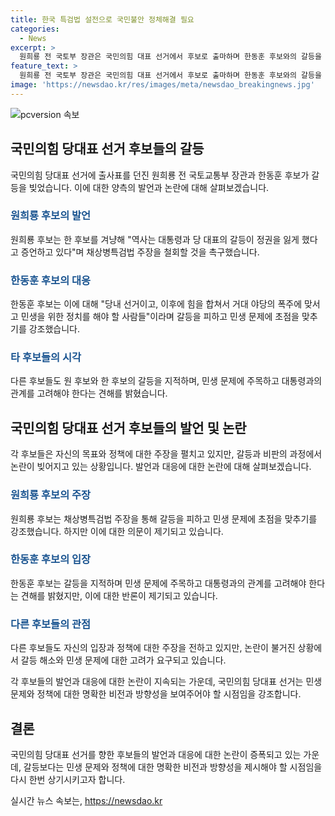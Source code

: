 ```yaml
---
title: 한국 특검법 설전으로 국민불안 정체해결 필요
categories:
  - News
excerpt: >
  원희룡 전 국토부 장관은 국민의힘 대표 선거에서 후보로 출마하며 한동훈 후보와의 갈등을 고조시켰다. 원 후보는 한 후보를 겨냥해 갈등으로 정권을 잃는다고 주장하며, 한 후보는 이를 기대치에 비해 갈등 중심적이라며 비판했다. 나경원 후보는 두 후보를 동시에 비판하면서 미래 비전과 민생에 초점을 맞춰야 한다고 강조했다. 윤상현 후보는 이재명 대표를 겨냥하며 원 후보와 한 후보를 비판했다.
feature_text: >
  원희룡 전 국토부 장관은 국민의힘 대표 선거에서 후보로 출마하며 한동훈 후보와의 갈등을 고조시켰다. 원 후보는 한 후보를 겨냥해 갈등으로 정권을 잃는다고 주장하며, 한 후보는 이를 기대치에 비해 갈등 중심적이라며 비판했다. 나경원 후보는 두 후보를 동시에 비판하면서 미래 비전과 민생에 초점을 맞춰야 한다고 강조했다. 윤상현 후보는 이재명 대표를 겨냥하며 원 후보와 한 후보를 비판했다.
image: 'https://newsdao.kr/res/images/meta/newsdao_breakingnews.jpg'
---
```


<p><img src="https://newsdao.kr/res/images/meta/newsdao_breakingnews.jpg" alt="pcversion 속보" /></p>

<h2 data-ke-size="size26">국민의힘 당대표 선거 후보들의 갈등</h2>

<p data-ke-size="size16">국민의힘 당대표 선거에 출사표를 던진 원희룡 전 국토교통부 장관과 한동훈 후보가 갈등을 빚었습니다. 이에 대한 양측의 발언과 논란에 대해 살펴보겠습니다.</p>

<h3><b><span style="color: #1a5490;">원희룡 후보의 발언</span></b></h3>

<p data-ke-size="size16">원희룡 후보는 한 후보를 겨냥해 "역사는 대통령과 당 대표의 갈등이 정권을 잃게 했다고 증언하고 있다"며 채상병특검법 주장을 철회할 것을 촉구했습니다.</p>

<h3><b><span style="color: #1a5490;">한동훈 후보의 대응</span></b></h3>

<p data-ke-size="size16">한동훈 후보는 이에 대해 "당내 선거이고, 이후에 힘을 합쳐서 거대 야당의 폭주에 맞서고 민생을 위한 정치를 해야 할 사람들"이라며 갈등을 피하고 민생 문제에 초점을 맞추기를 강조했습니다.</p>

<h3><b><span style="color: #1a5490;">타 후보들의 시각</span></b></h3>

<p data-ke-size="size16">다른 후보들도 원 후보와 한 후보의 갈등을 지적하며, 민생 문제에 주목하고 대통령과의 관계를 고려해야 한다는 견해를 밝혔습니다.</p>

<h2 data-ke-size="size26">국민의힘 당대표 선거 후보들의 발언 및 논란</h2>

<p data-ke-size="size16">각 후보들은 자신의 목표와 정책에 대한 주장을 펼치고 있지만, 갈등과 비판의 과정에서 논란이 빚어지고 있는 상황입니다. 발언과 대응에 대한 논란에 대해 살펴보겠습니다.</p>

<h3><b><span style="color: #1a5490;">원희룡 후보의 주장</span></b></h3>

<p data-ke-size="size16">원희룡 후보는 채상병특검법 주장을 통해 갈등을 피하고 민생 문제에 초점을 맞추기를 강조했습니다. 하지만 이에 대한 의문이 제기되고 있습니다.</p>

<h3><b><span style="color: #1a5490;">한동훈 후보의 입장</span></b></h3>

<p data-ke-size="size16">한동훈 후보는 갈등을 지적하며 민생 문제에 주목하고 대통령과의 관계를 고려해야 한다는 견해를 밝혔지만, 이에 대한 반론이 제기되고 있습니다.</p>

<h3><b><span style="color: #1a5490;">다른 후보들의 관점</span></b></h3>

<p data-ke-size="size16">다른 후보들도 자신의 입장과 정책에 대한 주장을 전하고 있지만, 논란이 불거진 상황에서 갈등 해소와 민생 문제에 대한 고려가 요구되고 있습니다.</p>

<p data-ke-size="size16">각 후보들의 발언과 대응에 대한 논란이 지속되는 가운데, 국민의힘 당대표 선거는 민생 문제와 정책에 대한 명확한 비전과 방향성을 보여주어야 할 시점임을 강조합니다.</p>

<h2 data-ke-size="size26">결론</h2>

<p data-ke-size="size16">국민의힘 당대표 선거를 향한 후보들의 발언과 대응에 대한 논란이 증폭되고 있는 가운데, 갈등보다는 민생 문제와 정책에 대한 명확한 비전과 방향성을 제시해야 할 시점임을 다시 한번 상기시키고자 합니다.</p>
실시간 뉴스 속보는, <a href="https://newsdao.kr" rel="dofollow">https://newsdao.kr</a>


